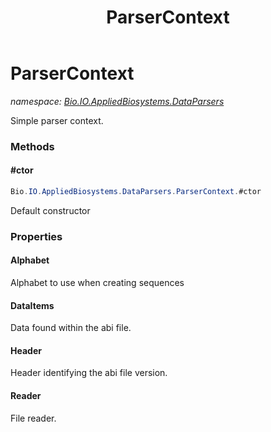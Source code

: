 ﻿---
title: ParserContext
---

# ParserContext
_namespace: [Bio.IO.AppliedBiosystems.DataParsers](N-Bio.IO.AppliedBiosystems.DataParsers.html)_

Simple parser context.

### Methods

#### #ctor
```csharp
Bio.IO.AppliedBiosystems.DataParsers.ParserContext.#ctor
```
Default constructor



### Properties

#### Alphabet
Alphabet to use when creating sequences
#### DataItems
Data found within the abi file.
#### Header
Header identifying the abi file version.
#### Reader
File reader.

